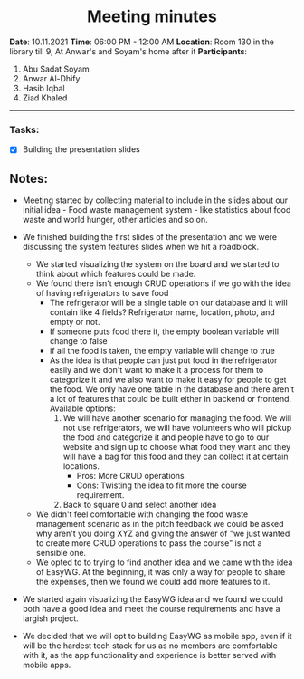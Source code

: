<h1 style="text-align: center;"><b>Meeting minutes</b></h1>

**Date**: 10.11.2021
**Time**: 06:00 PM - 12:00 AM
**Location**: Room 130 in the library till 9, At Anwar's and Soyam's home after it
**Participants**: 

1. Abu Sadat Soyam 
2. Anwar Al-Dhify 
3. Hasib Iqbal 
4. Ziad Khaled 

---

### Tasks:

- [x] Building the presentation slides

## Notes:

- Meeting started by collecting material to include in the slides about our initial idea - Food waste management system - like statistics about food waste and world hunger, other articles and so on.

- We finished building the first slides of the presentation and we were discussing the system features slides when we hit a roadblock.

  - We started visualizing the system on the board and we started to think about which features could be made.
  - We found there isn't enough CRUD operations  if we go with the idea of having refrigerators to save food 
    - The refrigerator will be a single table on our database and it will contain like 4 fields? Refrigerator name, location,  photo, and empty or not.
    - If someone puts food there it, the empty boolean variable will change to false
    - if all the food is taken, the empty variable will change to true
    - As the idea is that people can just put food in the refrigerator easily and we don't want to make it a process for them to categorize it and we also want to make it easy for people to get the food. We only have one table in the database and there aren't a lot of features that could be built either in backend or frontend. Available options:
      1. We will have another scenario for managing the food. We will not use refrigerators, we will have volunteers who will pickup the food and categorize it and people have to go to our website and sign up to choose what food they want and they will have a bag for this food and they can collect it at certain locations.
         - Pros: More CRUD operations
         - Cons: Twisting the idea to fit more the course requirement.
      2.  Back to square 0 and select another idea
  - We didn't feel comfortable with changing the food waste management scenario as in the pitch feedback we could be asked why aren't you doing XYZ and giving the answer of "we just wanted to create more CRUD operations to pass the course" is not a sensible one.
  - We opted to to trying to find another idea and we came with the idea of EasyWG. At the beginning, it was only a way for people to share the expenses, then we found we could add more features to it.

- We started again visualizing the EasyWG idea and we found we could both have a good idea and meet the course requirements and have a largish project.

- We decided that we will opt to building EasyWG as mobile app, even if it will be the hardest tech stack for us as no members are comfortable with it, as the app functionality and experience is better served with mobile apps.

  
